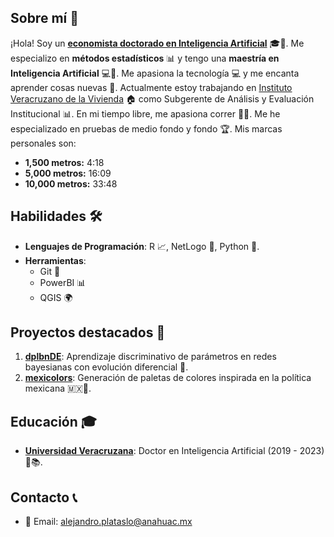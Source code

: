 ## Sobre mí 🧔
¡Hola! Soy un **[economista doctorado en Inteligencia Artificial](https://orcid.org/0000-0002-2584-343X)** 🎓🤖. Me especializo en **métodos estadísticos** 📊 y tengo una **maestría en Inteligencia Artificial** 💻🧠. Me apasiona la tecnología 💻 y me encanta aprender cosas nuevas 🧠. Actualmente estoy trabajando en [Instituto Veracruzano de la Vivienda](http://invivienda.gob.mx/) 🏠 como Subgerente de Análisis y Evaluación Institucional 📊. En mi tiempo libre, me apasiona correr 🏃‍♂️. Me he especializado en pruebas de medio fondo y fondo 🏆. Mis marcas personales son:
- **1,500 metros:** 4:18
- **5,000 metros:** 16:09
- **10,000 metros:** 33:48

## Habilidades 🛠️
- **Lenguajes de Programación**: R 📈, NetLogo 🦗, Python 🐍.
- **Herramientas**:
  - Git 🌲
  - PowerBI 📊
  - QGIS 🌍

## Proyectos destacados 💼
1. **[dplbnDE](https://cran.r-project.org/package=dplbnDE)**: Aprendizaje discriminativo de parámetros en redes bayesianas con evolución diferencial 🧬.
2. **[mexicolors](https://cran.r-project.org/package=mexicolors)**: Generación de paletas de colores inspirada en la política mexicana 🇲🇽🎨.

## Educación 🎓
- **[Universidad Veracruzana](https://www.uv.mx/dia/)**: Doctor en Inteligencia Artificial (2019 - 2023) 🤖📚.

## Contacto 📞
- 📧 Email: [alejandro.plataslo@anahuac.mx](mailto:alejandro.plataslo@anahuac.mx)
